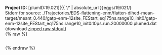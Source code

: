 **Project ID:** [plumID:19.021]({{ '/' | absolute_url }}eggs/19/021/)  
Stderr for source:  ./Trajectories/EDS-flattening-enm/flatten-dihed-mean-target/meant_0.440/gatp-enm-12site_FEStart_eq175ns.range10_init0/gatp-enm-12site_FEStart_eq175ns.range10_init0.10ps.run.20000000.plumed.dat   
(download [zipped raw stdout](gatp-enm-12site_FEStart_eq175ns.range10_init0.10ps.run.20000000.plumed.dat.plumed.stdout.txt.zip))  
{% raw %}
<pre>
</pre>
{% endraw %}
